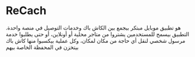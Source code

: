 # ReCach
هو تطبيق موبايل مبتكر بيجمع بين الكاش باك وخدمات التوصيل في منصة واحدة. التطبيق بيسمح للمستخدمين يشتروا من متاجر محلية أو أونلاين، أو حتى يطلبوا خدمة مرسول شخصي لنقل أي حاجة من مكان لمكان، وكل عملية بيكسبوا منها كاش باك بيتخزن في المحفظة الخاصة بيهم
